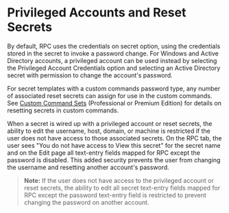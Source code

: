 [title]: # (Privileged Accounts and Reset Secrets)
[tags]: # (Privileged Accounts and Reset Secrets)
[priority]: # (1000)

# Privileged Accounts and Reset Secrets

By default, RPC uses the credentials on secret option, using the credentials stored in the secret to invoke a password change. For Windows and Active Directory accounts, a privileged account can be used instead by selecting the Privileged Account Credentials option and selecting an Active Directory secret with permission to change the account's password.

For secret templates with a custom commands password type, any number of associated reset secrets can assign for use in the custom commands. See [Custom Command Sets](#Custom-Command-Sets) (Professional or Premium Edition) for details on resetting secrets in custom commands.

When a secret is wired up with a privileged account or reset secrets, the ability to edit the username, host, domain, or machine is restricted if the user does not have access to those associated secrets. On the RPC tab, the user sees "You do not have access to View this secret" for the secret name and on the Edit page all text-entry fields mapped for RPC except the password is disabled. This added security prevents the user from changing the username and resetting another account's password.

> **Note:** If the user does not have access to the privileged account or reset secrets, the ability to edit all secret text-entry fields mapped for RPC except the password text-entry field is restricted to prevent changing the password on another account.
